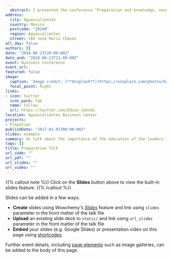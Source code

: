 ```yaml
---
  abstract: I presented the conference "Preparation and knowledge, never improvisation" at the Aguascalientes Business Center.
address:
  city: Aguascalientes
  country: Mexico
  postcode: "20240"
  region: Aguascalientes
  street: 104 José María Chávez
all_day: false
authors: []
date: "2018-08-23T20:00:00Z"
date_end: "2018-08-23T21:00:00Z"
event: Business Conference
event_url: 
featured: false
image:
  caption: 'Image credit: [**Unsplash**](https://unsplash.com/photos/bzdhc5b3Bxs)'
  focal_point: Right
links:
- icon: twitter
  icon_pack: fab
  name: Follow
  url: https://twitter.com/Edson_JohnSG
location: Aguascalientes Business Center
projects:
- Prepation
publishDate: "2017-01-01T00:00:00Z"
slides: example
summary: An talk about the importance of the education of the leaders' in Mexico for a positive impact in the country.
tags: []
title: Preparation Talk
url_code: ""
url_pdf: ""
url_slides: ""
url_video: ""
---
```


{{% callout note %}}
Click on the **Slides** button above to view the built-in slides feature.
{{% /callout %}}

Slides can be added in a few ways:

- **Create** slides using Wowchemy's [_Slides_](https://wowchemy.com/docs/managing-content/#create-slides) feature and link using `slides` parameter in the front matter of the talk file
- **Upload** an existing slide deck to `static/` and link using `url_slides` parameter in the front matter of the talk file
- **Embed** your slides (e.g. Google Slides) or presentation video on this page using [shortcodes](https://wowchemy.com/docs/writing-markdown-latex/).

Further event details, including [page elements](https://wowchemy.com/docs/writing-markdown-latex/) such as image galleries, can be added to the body of this page.


